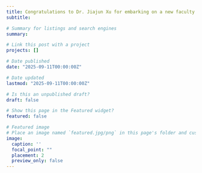 ```yaml
---
title: Congratulations to Dr. Jiajun Xu for embarking on a new faculty position at Nanjing Agricultural University in China! Two-year postdoc work has yielded 7 journal publications and two more manuscripts line up. Well-deserved success!!
subtitle: 

# Summary for listings and search engines
summary:

# Link this post with a project
projects: []

# Date published
date: "2025-09-11T00:00:00Z"

# Date updated
lastmod: "2025-09-11T00:00:00Z"

# Is this an unpublished draft?
draft: false

# Show this page in the Featured widget?
featured: false

# Featured image
# Place an image named `featured.jpg/png` in this page's folder and customize its options here.
image:
  caption: ''
  focal_point: ""
  placement: 2
  preview_only: false
---
```

